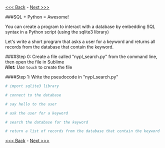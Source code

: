 [<<< Back](https://github.com/GCDigitalFellows/GCDRI_databases/blob/master/sections/9-excel_v_db.md) - [Next >>>](https://github.com/GCDigitalFellows/GCDRI_databases/blob/master/sections/11-pyplussql-sql.md)

###SQL + Python = Awesome!  

You can create a program to interact with a database by embedding SQL syntax in a Python script (using the sqlite3 library)  

Let's write a short program that asks a user for a keyword and returns all records from the database that contain the keyword.  

####Step 0: Create a file called "nypl_search.py" from the command line, then open the file in Sublime  
_**Hint:** Use_ `touch` to create the file  


####Step 1: Write the pseudocode in "nypl_search.py"

```Python
# import sqlite3 library

# connect to the database

# say hello to the user

# ask the user for a keyword

# search the database for the keyword

# return a list of records from the database that contain the keyword
```  

[<<< Back](https://github.com/GCDigitalFellows/GCDRI_databases/blob/master/sections/9-excel_v_db.md) - [Next >>>](https://github.com/GCDigitalFellows/GCDRI_databases/blob/master/sections/11-pyplussql-sql.md)